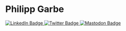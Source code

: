 # Philipp Garbe

<div id="badges">
  <a href="https://linkedin.com/in/pgarbe">
    <img src="https://img.shields.io/badge/LinkedIn-blue?style=for-the-badge&logo=linkedin&logoColor=white" alt="LinkedIn Badge"/>
  </a>
  <a href="https://twitter.com/pgarbe">
    <img src="https://img.shields.io/badge/Twitter-blue?style=for-the-badge&logo=twitter&logoColor=white" alt="Twitter Badge"/>
  </a>
  <a rel="me" href="https://awscommunity.social/@pgarbe">
    <img src="https://img.shields.io/badge/Mastodon-blue?style=for-the-badge&logo=twitter&logoColor=white" alt="Mastodon Badge"/>  
  </a>
</div>
